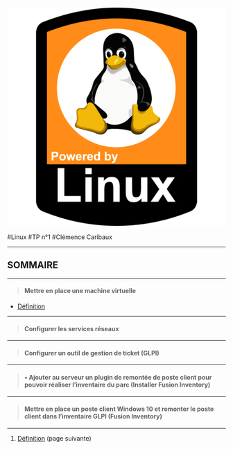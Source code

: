 ![](Img/powered-by-linux.png)

#Linux
#TP n°1
#Clémence Caribaux

---


## SOMMAIRE
---
>#### Mettre en place une machine virtuelle 
- [Définition](https://github.com/Anescoo/Linux/blob/main/D%C3%A9finition.md)

---

>#### Configurer les services réseaux 
  

---

>#### Configurer un outil de gestion de ticket (GLPI) 
  

---

>#### •	Ajouter au serveur un plugin de remontée de poste client pour pouvoir réaliser l’inventaire du parc (Installer Fusion Inventory) 
  

---

>#### Mettre en place un poste client Windows 10 et remonter le poste client dans l’inventaire GLPI (Fusion Inventory)
  

---

1. [Définition](https://github.com/Anescoo/Linux/blob/main/D%C3%A9finition.md) (page suivante)